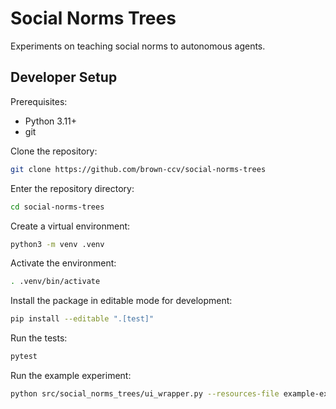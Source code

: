 # Social Norms Trees
Experiments on teaching social norms to autonomous agents.

## Developer Setup

Prerequisites:
- Python 3.11+
- git

Clone the repository:
```bash
git clone https://github.com/brown-ccv/social-norms-trees
```

Enter the repository directory:
```bash
cd social-norms-trees
```

Create a virtual environment:
```bash
python3 -m venv .venv
```

Activate the environment:
```bash
. .venv/bin/activate
```

Install the package in editable mode for development:
```bash
pip install --editable ".[test]"
```

Run the tests:
```bash
pytest
```

Run the example experiment:
```bash
python src/social_norms_trees/ui_wrapper.py --resources-file example-experiments/entering-a-room.json --db-file example-experiments/entering-a-room.db.json
```

